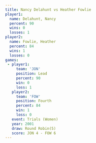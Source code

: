 ```yaml
---
title: Nancy Delahunt vs Heather Fowlie
player1:               
  name: Delahunt, Nancy
  percent: 90          
  wins: 0              
  losses: 1            
player2:               
  name: Fowlie, Heather
  percent: 84          
  wins: 1              
  losses: 0            
games:
 - player1:        
     team: 'JON'   
     position: Lead
     percent: 90   
     win: 0        
     loss: 1       
   player2:          
     team: 'FOW'     
     position: Fourth
     percent: 84     
     win: 1          
     loss: 0         
   event: Trials (Women)
   year: 2001           
   draw: Round Robin(5) 
   score: JON 4 - FOW 6 
---
```

